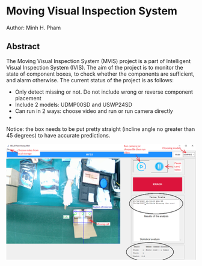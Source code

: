 # Moving Visual Inspection System
Author: Minh H. Pham

## Abstract 
The Moving Visual Inspection System (MVIS) project is a part of Intelligent Visual Inspection System (IVIS). The aim of the project is to monitor the state of component boxes, to check whether the components are sufficient, and alarm otherwise. The current status of the project is as follows:

* Only detect missing or not. Do not include wrong or reverse component placement
* Include 2 models: UDMP00SD and USWP24SD
* Can run in 2 ways: choose video and run or run camera directly
* 
Notice: the box needs to be put pretty straight (incline angle no greater than 45 degrees) to have accurate predictions.

![alt text](https://github.com/PHM1605/MVIS/blob/main/images/app.png)
